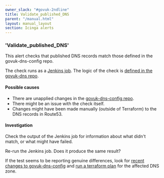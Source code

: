 ```yaml
---
owner_slack: "#govuk-2ndline"
title: Validate_published_DNS
parent: "/manual.html"
layout: manual_layout
section: Icinga alerts
---
```


### 'Validate_published_DNS'

This alert checks that published DNS records match those defined in the
govuk-dns-config repo.

The check runs as a [Jenkins job](https://deploy.blue.production.govuk.digital/job/Validate_published_DNS/). The logic of the check is [defined in the govuk-dns repo](https://github.com/alphagov/govuk-dns/blob/master/spec/validate_published_dns_spec.rb).

#### Possible causes

* There are unapplied changes in the [govuk-dns-config repo](https://github.com/alphagov/govuk-dns-config/).
* There might be an issue with the check itself.
* Changes might have been made manually (outside of Terraform) to the DNS records in Route53.

#### Investigation

Check the output of the Jenkins job for information about what didn't match, or what might have failed.

Re-run the Jenkins job. Does it produce the same result?

If the test seems to be reporting genuine differences, look for [recent changes to govuk-dns-config](https://github.com/alphagov/govuk-dns-config/commits/master) and [run a terraform plan](/manual/dns.html#making-changes-to-publishing-service-gov-uk) for the affected DNS zone.
